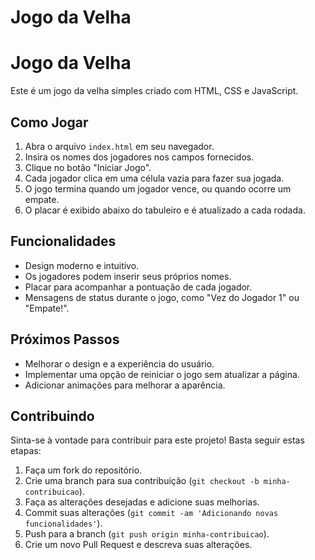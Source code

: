 # Jogo da Velha


# Jogo da Velha

Este é um jogo da velha simples criado com HTML, CSS e JavaScript.

## Como Jogar

1. Abra o arquivo `index.html` em seu navegador.
2. Insira os nomes dos jogadores nos campos fornecidos.
3. Clique no botão "Iniciar Jogo".
4. Cada jogador clica em uma célula vazia para fazer sua jogada.
5. O jogo termina quando um jogador vence, ou quando ocorre um empate.
6. O placar é exibido abaixo do tabuleiro e é atualizado a cada rodada.

## Funcionalidades

- Design moderno e intuitivo.
- Os jogadores podem inserir seus próprios nomes.
- Placar para acompanhar a pontuação de cada jogador.
- Mensagens de status durante o jogo, como "Vez do Jogador 1" ou "Empate!".

## Próximos Passos

- Melhorar o design e a experiência do usuário.
- Implementar uma opção de reiniciar o jogo sem atualizar a página.
- Adicionar animações para melhorar a aparência.

## Contribuindo

Sinta-se à vontade para contribuir para este projeto! Basta seguir estas etapas:

1. Faça um fork do repositório.
2. Crie uma branch para sua contribuição (`git checkout -b minha-contribuicao`).
3. Faça as alterações desejadas e adicione suas melhorias.
4. Commit suas alterações (`git commit -am 'Adicionando novas funcionalidades'`).
5. Push para a branch (`git push origin minha-contribuicao`).
6. Crie um novo Pull Request e descreva suas alterações.


